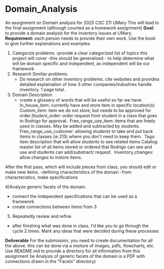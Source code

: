 # Domain_Analysis
An assignment on Domain analysis for 2025 CSC 211 UMary
This will lead to the final assignment (although counted as a homework assignment)
**Goal:** to provide a domain analysis for the inventory issues at UMary.
**Requirement:** each person needs to provide their own work. Use the book to give further explanations and examples
1) Categorize problems
   -provide a clear categorized list of topics this project will cover
   -this should be generalized - to help determine what will be domain specific and independent, as independent will be our framework
2) Research Similiar problems
     - Do research on other inventory problems. cite websites and providea detailed explaination of how 3 other companies/industries handle inventory. 1 page total.
3) Domain Description
     - create a glossary of words that will be useful so far we have:
       In_house_item: currently have and store item in specific location(s)​
        Custom_item: item we do not store, but needs to be approved for order.​
        Student_order: order request from student in a class that goes to Rodrigo for approval. <connected to custom_item>​
        Free_range_use_item: items that are freely used in classes. May be added and subtracted by students. ​
        Free_range_use_customer: allowing students to take and put back items in classes (ie 215) where you don't need to keep them. ​
        Tags: item description that will allow students to see related items​
        Catalog: master list of all items stored or ordered that Rodrigo can see and use and students can add/substract/ request. ​
        Inventory_changes: allow changes to instore items.

After the first pass, which will include pieces from class, you should edit or make new items.
    -defining characteristics of the domain
    -from characteristics, make specifications
    
4)Analyze generic facets of the domain.
  - connect the independent specifications that can be used as a framework
  - create connections between items from 3
5) Repeatedly review and refine
  - after finishing what was done in class, I'd like you to go through the cycle 2 times. Mark any ideas that were decided during these processes

**Deliverable**
For the submission, you need to create documentation for all the above. this can be done via a mixture of images, pdfs, flowcharts, etc. 
Use README.md to provide a directory for all information from this assignment (ie Analysis of generic facets of the domain is a PDF with connections drawn in the "Facets" directory)

